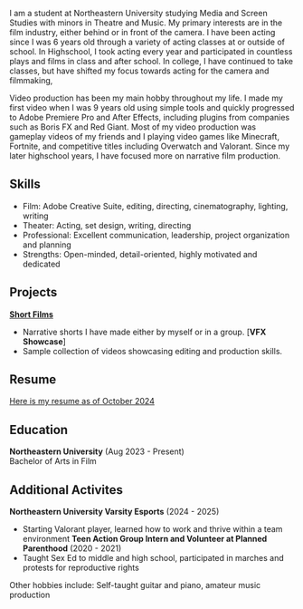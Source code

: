 <!---
documentation on themes etc: https://docs.github.com/en/pages/setting-up-a-github-pages-site-with-jekyll/adding-a-theme-to-your-github-pages-site-using-jekyll
-->
I am a student at Northeastern University studying Media and Screen Studies with minors in Theatre and Music. My primary interests are in the film industry, either behind or in front of the camera. I have been acting since I was 6 years old through a variety of acting classes at or outside of school. In Highschool, I took acting every year and participated in countless plays and films in class and after school. In college, I have continued to take classes, but have shifted my focus towards acting for the camera and filmmaking,

Video production has been my main hobby throughout my life. I made my first video when I was 9 years old using simple tools and quickly progressed to Adobe Premiere Pro and After Effects, including plugins from companies such as Boris FX and Red Giant. Most of my video production was gameplay videos of my friends and I playing video games like Minecraft, Fortnite, and competitive titles including Overwatch and Valorant. Since my later highschool years, I have focused more on narrative film production.

## Skills
- Film: Adobe Creative Suite, editing, directing, cinematography, lighting, writing
- Theater: Acting, set design, writing, directing
- Professional: Excellent communication, leadership, project organization and planning
- Strengths: Open-minded, detail-oriented, highly motivated and dedicated

## Projects
[**Short Films**](projects/shortfilms)
- Narrative shorts I have made either by myself or in a group.
[**VFX Showcase**]
- Sample collection of videos showcasing editing and production skills.

## Resume
[Here is my resume as of October 2024](assets/Resume.pdf)

## Education
**Northeastern University** (Aug 2023 - Present)    
Bachelor of Arts in Film

## Additional Activites 
**Northeastern University Varsity Esports** (2024 - 2025)
- Starting Valorant player, learned how to work and thrive within a team environment
**Teen Action Group Intern and Volunteer at Planned Parenthood** (2020 - 2021)
- Taught Sex Ed to middle and high school, participated in marches and protests for reproductive rights

Other hobbies include: Self-taught guitar and piano, amateur music production

